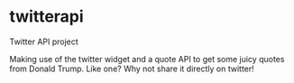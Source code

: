 # twitterapi
Twitter API project


Making use of the twitter widget and a quote API to get some juicy quotes from Donald Trump. Like one? Why not share it directly on twitter!
